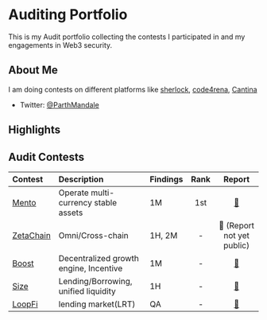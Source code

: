 # Auditing Portfolio

This is my Audit portfolio collecting the contests I participated in and my engagements in Web3 security.

## About Me

I am doing contests on different platforms like [sherlock](https://www.sherlock.xyz/), [code4rena](https://code4rena.com/), [Cantina](https://cantina.xyz/)

- Twitter: [@ParthMandale](https://twitter.com/ParthMandale)

## Highlights

## Audit Contests

| Contest                                                           | Description               | Findings   | Rank |                         Report                         |
| :---------------------------------------------------------------- | :------------------------ | :--------- | :--: | :----------------------------------------------------: |
| [Mento](https://audits.sherlock.xyz/contests/187)                 | Operate multi-currency stable assets | 1M | 1st | [📄](https://audits.sherlock.xyz/contests/187/report)  |
| [ZetaChain](https://cantina.xyz/competitions/80a33cf0-ad69-4163-a269-d27756aacb5e) | Omni/Cross-chain   | 1H, 2M | - | 📄 (Report not yet public) |
| [Boost](https://audits.sherlock.xyz/contests/426)             | Decentralized growth engine, Incentive  | 1M  | - | [📄](https://audits.sherlock.xyz/contests/426/report)  |
| [Size](https://code4rena.com/audits/2024-06-size)                   | Lending/Borrowing, unified liquidity | 1H | - | [📄](https://code4rena.com/reports/2024-06-size)  |
| [LoopFi](https://code4rena.com/audits/2024-06-size)           |  lending market(LRT)   | QA  | - | [📄](https://code4rena.com/reports/2024-05-loop)  |

